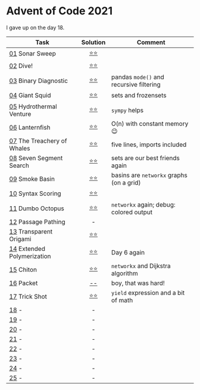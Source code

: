 # Advent of Code 2021

I gave up on the day 18.

| Task                                                               |       Solution       | Comment                                  |
|--------------------------------------------------------------------|:--------------------:|------------------------------------------|
| [01](https://adventofcode.com/2021/day/1)  Sonar Sweep             | [⭐⭐](2021/day_01.py) ||
| [02](https://adventofcode.com/2021/day/2)  Dive!                   | [⭐⭐](2021/day_02.py) ||
| [03](https://adventofcode.com/2021/day/3)  Binary Diagnostic       | [⭐⭐](2021/day_03.py) | pandas `mode()` and recursive filtering  |
| [04](https://adventofcode.com/2021/day/4)  Giant Squid             | [⭐⭐](2021/day_04.py) | sets and frozensets                      |
| [05](https://adventofcode.com/2021/day/5)  Hydrothermal Venture    | [⭐⭐](2021/day_05.py) | `sympy` helps                            |
| [06](https://adventofcode.com/2021/day/6)  Lanternfish             | [⭐⭐](2021/day_06.py) | O(n) with constant memory 😉             |
| [07](https://adventofcode.com/2021/day/7)  The Treachery of Whales | [⭐⭐](2021/day_07.py) | five lines, imports included             |
| [08](https://adventofcode.com/2021/day/8)  Seven Segment Search    | [⭐⭐](2021/day_08.py) | sets are our best friends again          |
| [09](https://adventofcode.com/2021/day/9)  Smoke Basin             | [⭐⭐](2021/day_09.py) | basins are `networkx` graphs (on a grid) |
| [10](https://adventofcode.com/2021/day/10) Syntax Scoring          | [⭐⭐](2021/day_10.py) |
| [11](https://adventofcode.com/2021/day/11) Dumbo Octopus           | [⭐⭐](2021/day_11.py) | `networkx` again; debug: colored output  |
| [12](https://adventofcode.com/2021/day/12) Passage Pathing         |          -           |                                          |
| [13](https://adventofcode.com/2021/day/13) Transparent Origami     | [⭐⭐](2021/day_13.py) ||
| [14](https://adventofcode.com/2021/day/14) Extended Polymerization | [⭐⭐](2021/day_14.py) | Day 6 again                              |
| [15](https://adventofcode.com/2021/day/15) Chiton                  | [⭐⭐](2021/day_15.py) | `networkx` and Dijkstra algorithm        |
| [16](https://adventofcode.com/2021/day/16) Packet                  | [--](2021/day_16.py) | boy, that was hard! |
| [17](https://adventofcode.com/2021/day/17) Trick Shot              | [⭐⭐](2021/day_17.py) | `yield` expression and a bit of math     |
| [18](https://adventofcode.com/2021/day/18) -                       |          -           |
| [19](https://adventofcode.com/2021/day/19) -                       |          -           |
| [20](https://adventofcode.com/2021/day/20) -                       |          -           |
| [21](https://adventofcode.com/2021/day/21) -                       |          -           |
| [22](https://adventofcode.com/2021/day/22) -                       |          -           |
| [23](https://adventofcode.com/2021/day/23) -                       |          -           |
| [24](https://adventofcode.com/2021/day/24) -                       |          -           |
| [25](https://adventofcode.com/2021/day/25) -                       |          -           |
